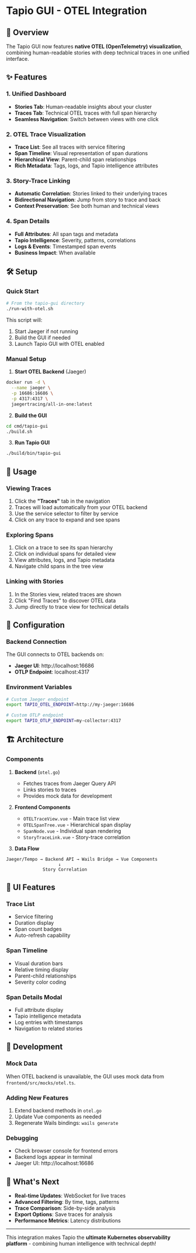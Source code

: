 # Tapio GUI - OTEL Integration

## 🚀 Overview

The Tapio GUI now features **native OTEL (OpenTelemetry) visualization**, combining human-readable stories with deep technical traces in one unified interface.

## ✨ Features

### 1. **Unified Dashboard**
- **Stories Tab**: Human-readable insights about your cluster
- **Traces Tab**: Technical OTEL traces with full span hierarchy
- **Seamless Navigation**: Switch between views with one click

### 2. **OTEL Trace Visualization**
- **Trace List**: See all traces with service filtering
- **Span Timeline**: Visual representation of span durations
- **Hierarchical View**: Parent-child span relationships
- **Rich Metadata**: Tags, logs, and Tapio intelligence attributes

### 3. **Story-Trace Linking**
- **Automatic Correlation**: Stories linked to their underlying traces
- **Bidirectional Navigation**: Jump from story to trace and back
- **Context Preservation**: See both human and technical views

### 4. **Span Details**
- **Full Attributes**: All span tags and metadata
- **Tapio Intelligence**: Severity, patterns, correlations
- **Logs & Events**: Timestamped span events
- **Business Impact**: When available

## 🛠️ Setup

### Quick Start
```bash
# From the tapio-gui directory
./run-with-otel.sh
```

This script will:
1. Start Jaeger if not running
2. Build the GUI if needed
3. Launch Tapio GUI with OTEL enabled

### Manual Setup

1. **Start OTEL Backend** (Jaeger)
```bash
docker run -d \
  --name jaeger \
  -p 16686:16686 \
  -p 4317:4317 \
  jaegertracing/all-in-one:latest
```

2. **Build the GUI**
```bash
cd cmd/tapio-gui
./build.sh
```

3. **Run Tapio GUI**
```bash
./build/bin/tapio-gui
```

## 🎯 Usage

### Viewing Traces

1. Click the **"Traces"** tab in the navigation
2. Traces will load automatically from your OTEL backend
3. Use the service selector to filter by service
4. Click on any trace to expand and see spans

### Exploring Spans

1. Click on a trace to see its span hierarchy
2. Click on individual spans for detailed view
3. View attributes, logs, and Tapio metadata
4. Navigate child spans in the tree view

### Linking with Stories

1. In the Stories view, related traces are shown
2. Click "Find Traces" to discover OTEL data
3. Jump directly to trace view for technical details

## 🔧 Configuration

### Backend Connection
The GUI connects to OTEL backends on:
- **Jaeger UI**: http://localhost:16686
- **OTLP Endpoint**: localhost:4317

### Environment Variables
```bash
# Custom Jaeger endpoint
export TAPIO_OTEL_ENDPOINT=http://my-jaeger:16686

# Custom OTLP endpoint  
export TAPIO_OTLP_ENDPOINT=my-collector:4317
```

## 🏗️ Architecture

### Components

1. **Backend** (`otel.go`)
   - Fetches traces from Jaeger Query API
   - Links stories to traces
   - Provides mock data for development

2. **Frontend Components**
   - `OTELTraceView.vue` - Main trace list view
   - `OTELSpanTree.vue` - Hierarchical span display
   - `SpanNode.vue` - Individual span rendering
   - `StoryTraceLink.vue` - Story-trace correlation

3. **Data Flow**
```
Jaeger/Tempo → Backend API → Wails Bridge → Vue Components
                    ↓
              Story Correlation
```

## 🎨 UI Features

### Trace List
- Service filtering
- Duration display
- Span count badges
- Auto-refresh capability

### Span Timeline
- Visual duration bars
- Relative timing display
- Parent-child relationships
- Severity color coding

### Span Details Modal
- Full attribute display
- Tapio intelligence metadata
- Log entries with timestamps
- Navigation to related stories

## 🚧 Development

### Mock Data
When OTEL backend is unavailable, the GUI uses mock data from `frontend/src/mocks/otel.ts`.

### Adding New Features
1. Extend backend methods in `otel.go`
2. Update Vue components as needed
3. Regenerate Wails bindings: `wails generate`

### Debugging
- Check browser console for frontend errors
- Backend logs appear in terminal
- Jaeger UI: http://localhost:16686

## 🎉 What's Next

- **Real-time Updates**: WebSocket for live traces
- **Advanced Filtering**: By time, tags, patterns
- **Trace Comparison**: Side-by-side analysis
- **Export Options**: Save traces for analysis
- **Performance Metrics**: Latency distributions

---

This integration makes Tapio the **ultimate Kubernetes observability platform** - combining human intelligence with technical depth!